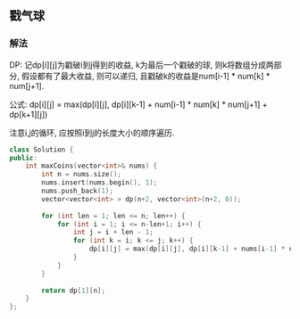## 戳气球
### 解法
DP: 记dp[i][j]为戳破i到j得到的收益, k为最后一个戳破的球, 则k将数组分成两部分, 假设都有了最大收益, 则可以递归, 且戳破k的收益是num[i-1] * num[k] * num[j+1].

公式: dp[i][j] = max(dp[i][j], dp[i][k-1] + num[i-1] * num[k] * num[j+1] + dp[k+1][j])

注意i,j的循环, 应按照i到j的长度大小的顺序遍历.

```c++
class Solution {
public:
    int maxCoins(vector<int>& nums) {
        int n = nums.size();
        nums.insert(nums.begin(), 1);
        nums.push_back(1);
        vector<vector<int> > dp(n+2, vector<int>(n+2, 0));
        
        for (int len = 1; len <= n; len++) {
            for (int i = 1; i <= n-len+1; i++) {
                int j = i + len - 1;
                for (int k = i; k <= j; k++) {
                    dp[i][j] = max(dp[i][j], dp[i][k-1] + nums[i-1] * nums[k] * nums[j+1] + dp[k+1][j]);
                }
            }
        }
        
        return dp[1][n];
    }
};
```